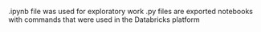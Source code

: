 .ipynb file was used for exploratory work
.py files are exported notebooks with commands that were used in the Databricks platform
